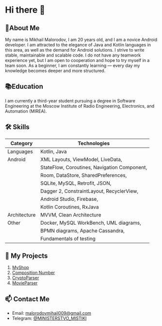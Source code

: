 # Hi there 👋

## 👨About Me  
My name is Mikhail Malorodov, I am 20 years old, and I am a novice Android developer. I am attracted to the elegance of Java and Kotlin languages in this area, as well as the demand for Android solutions.
I strive to write stable, maintainable and scalable code. I do not have any teamwork experience yet, but I am open to cooperation and hope to try myself in a team soon.
As a beginner, I am constantly learning — every day my knowledge becomes deeper and more structured.

## 📚Education
I am currently a third-year student pursuing a degree in Software Engineering at the Moscow Institute of Radio Engineering, Electronics, and Automation (MIREA).

## 🛠 Skills  

| Category      | Technologies                              |
|--------------|-------------------------------------------|
| Languages    | Kotlin, Java                              |
| Android      | XML Layouts, ViewModel, LiveData,         |
|              | StateFlow, Coroutines, Navigation Component, |
|              | Room, DataStore, SharedPreferences,       |
|              | SQLite, MySQL, Retrofit, JSON,            |
|              | Dagger 2, ConstraintLayout, RecyclerView, |
|              | Android Studio, Firebase,                 |
|              | Kotlin Coroutines, RxJava                 |
| Architecture | MVVM, Clean Architecture                 |
| Other        | Docker, MySQL WorkBench, UML diagrams,    |
|              | BPMN diagrams, Apache Cassandra,          |
|              | Fundamentals of testing                   |

## 📂 My Projects
1. [MyShop](https://github.com/miha-mlv/MyShop)
2. [Composition Number](https://github.com/miha-mlv/Composition)
3. [CryptoParser](https://github.com/miha-mlv/android_crypto_parser)
4. [MovieParser](https://github.com/miha-mlv/android_movie_parser)

## 📫 Contact Me
- Email: [malorodovmihail009@gmail.com](mailto:malorodovmihail009@gmail.com)  
- Telegram: [@MINISTERSTVO_MISTIKI](https://t.me/MINISTERSTVO_MISTIKI)

